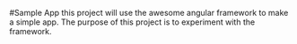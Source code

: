 #Sample App
this project will use the awesome angular framework to make a simple app. The purpose of this project is to experiment with the framework.